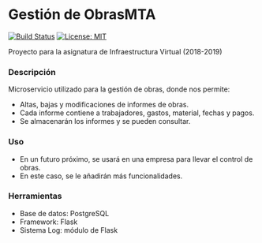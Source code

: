 # Gestión de ObrasMTA

[![Build Status](https://travis-ci.com/maikeltoledo/IV-18-19-Proyecto.svg?branch=master)](https://travis-ci.com/maikeltoledo/IV-18-19-Proyecto)
[![License: MIT](https://img.shields.io/badge/License-MIT-yellow.svg)](https://opensource.org/licenses/MIT)

Proyecto para la asignatura de Infraestructura Virtual (2018-2019)

### Descripción

Microservicio utilizado para la gestión de obras, donde nos permite:
- Altas, bajas y modificaciones de informes de obras.
- Cada informe contiene a trabajadores, gastos, material, fechas y pagos.
- Se almacenarán los informes y se pueden consultar.

### Uso
- En un futuro próximo, se usará en una empresa para llevar el control de obras.
- En este caso, se le añadirán más funcionalidades.

### Herramientas
- Base de datos: PostgreSQL
- Framework: Flask
- Sistema Log: módulo de Flask
